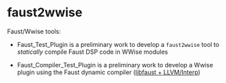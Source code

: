 # faust2wwise

Faust/Wwise tools:

- Faust_Test_Plugin is a preliminary work to develop a `faust2wwise` tool to *statically* compile Faust DSP code in WWise modules

- Faust_Compiler_Test_Plugin is a preliminary work to develop a Wwise plugin using the Faust dynamic compiler ([libfaust + LLVM/Interp](https://faustdoc.grame.fr/manual/embedding/))
